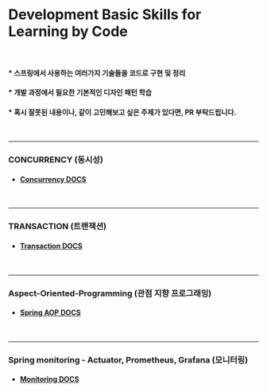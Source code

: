# Development Basic Skills for Learning by Code

<br>


#### * 스프링에서 사용하는 여러가지 기술들을 코드로 구현 및 정리
#### * 개발 과정에서 필요한 기본적인 디자인 패턴 학습
#### * 혹시 잘못된 내용이나, 같이 고민해보고 싶은 주제가 있다면, PR 부탁드립니다.

<br>

---

### CONCURRENCY (동시성)
- #### [Concurrency DOCS](spring-concurrency%2FREADME.md)

<br>

---

### TRANSACTION (트랜잭션)
- #### [Transaction DOCS](spring-transaction%2FREADME.md)

<br>

---

### Aspect-Oriented-Programming (관점 지향 프로그래밍)
- #### [Spring AOP DOCS](spring-aop%2FREADME.md)

<br>

---

### Spring monitoring - Actuator, Prometheus, Grafana (모니터링)
- #### [Monitoring DOCS](spring-monitoring%2FREADME.md)

<br>
<br>
<br>
